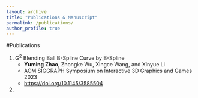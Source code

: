 ```yaml
---
layout: archive
title: "Publications & Manuscript"
permalink: /publications/
author_profile: true
---
```


#Publications
1. G<sup>2</sup> Blending Ball B-Spline Curve by B-Spline
    - **Yuming Zhao**, Zhongke Wu, Xingce Wang, and Xinyue Li
    - ACM SIGGRAPH Symposium on Interactive 3D Graphics and Games 2023
    - https://doi.org/10.1145/3585504
2. 
